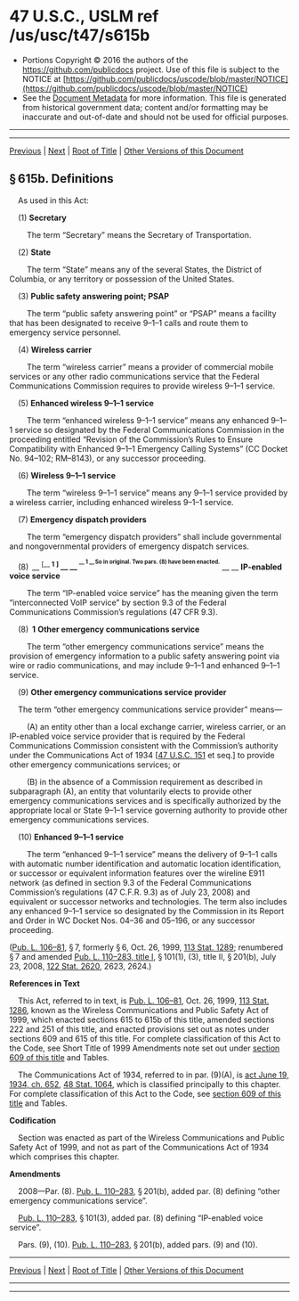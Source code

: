 ---
---

# 47 U.S.C., USLM ref /us/usc/t47/s615b

* Portions Copyright © 2016 the authors of the https://github.com/publicdocs project.
  Use of this file is subject to the NOTICE at [https://github.com/publicdocs/uscode/blob/master/NOTICE](https://github.com/publicdocs/uscode/blob/master/NOTICE)
* See the [Document Metadata](././../../../../..//README.md) for more information.
  This file is generated from historical government data; content and/or formatting may be inaccurate and out-of-date and should not be used for official purposes.

----------
----------

[Previous](./../../../../..//us/usc/t47/ch5/schVI/m__us_usc_t47_s615a–1.md) | [Next](./../../../../..//us/usc/t47/ch5/schVI/m__us_usc_t47_s615c.md) | [Root of Title](./../../../../../) | [Other Versions of this Document](https://publicdocs.github.io/go/links?ns=uslm&ref=%2Fus%2Fusc%2Ft47%2Fs615b)

## § 615b. Definitions

    As used in this Act:

    (1) __Secretary__ 

        The term “Secretary” means the Secretary of Transportation.

    (2) __State__ 

        The term “State” means any of the several States, the District of Columbia, or any territory or possession of the United States.

    (3) __Public safety answering point; PSAP__ 

        The term “public safety answering point” or “PSAP” means a facility that has been designated to receive 9–1–1 calls and route them to emergency service personnel.

    (4) __Wireless carrier__ 

        The term “wireless carrier” means a provider of commercial mobile services or any other radio communications service that the Federal Communications Commission requires to provide wireless 9–1–1 service.

    (5) __Enhanced wireless 9–1–1 service__ 

        The term “enhanced wireless 9–1–1 service” means any enhanced 9–1–1 service so designated by the Federal Communications Commission in the proceeding entitled “Revision of the Commission’s Rules to Ensure Compatibility with Enhanced 9–1–1 Emergency Calling Systems” (CC Docket No. 94–102; RM–8143), or any successor proceeding.

    (6) __Wireless 9–1–1 service__ 

        The term “wireless 9–1–1 service” means any 9–1–1 service provided by a wireless carrier, including enhanced wireless 9–1–1 service.

    (7) __Emergency dispatch providers__ 

        The term “emergency dispatch providers” shall include governmental and nongovernmental providers of emergency dispatch services.

    (8)  __ <sup>\[__  __1__  __\]</sup> __  __ <sup><sup> __  __1__  __ So in original. Two pars. (8) have been enacted.__  __ </sup></sup> __  __IP-enabled voice service__ 

        The term “IP-enabled voice service” has the meaning given the term “interconnected VoIP service” by section 9.3 of the Federal Communications Commission’s regulations (47 CFR 9.3).

    (8)  __1__  __Other emergency communications service__ 

        The term “other emergency communications service” means the provision of emergency information to a public safety answering point via wire or radio communications, and may include 9–1–1 and enhanced 9–1–1 service.

    (9) __Other emergency communications service provider__ 

    The term “other emergency communications service provider” means—

        (A) an entity other than a local exchange carrier, wireless carrier, or an IP-enabled voice service provider that is required by the Federal Communications Commission consistent with the Commission’s authority under the Communications Act of 1934 \[[47 U.S.C. 151][/us/usc/t47/s151] et seq.\] to provide other emergency communications services; or

        (B) in the absence of a Commission requirement as described in subparagraph (A), an entity that voluntarily elects to provide other emergency communications services and is specifically authorized by the appropriate local or State 9–1–1 service governing authority to provide other emergency communications services.

    (10) __Enhanced 9–1–1 service__ 

        The term “enhanced 9–1–1 service” means the delivery of 9–1–1 calls with automatic number identification and automatic location identification, or successor or equivalent information features over the wireline E911 network (as defined in section 9.3 of the Federal Communications Commission’s regulations (47 C.F.R. 9.3) as of July 23, 2008) and equivalent or successor networks and technologies. The term also includes any enhanced 9–1–1 service so designated by the Commission in its Report and Order in WC Docket Nos. 04–36 and 05–196, or any successor proceeding.

([Pub. L. 106–81][/us/pl/106/81], § 7, formerly § 6, Oct. 26, 1999, [113 Stat. 1289][/us/stat/113/1289]; renumbered § 7 and amended [Pub. L. 110–283, title I][/us/pl/110/283/tI], § 101(1), (3), title II, § 201(b), July 23, 2008, [122 Stat. 2620][/us/stat/122/2620], 2623, 2624.)

 __References in Text__ 

    This Act, referred to in text, is [Pub. L. 106–81][/us/pl/106/81], Oct. 26, 1999, [113 Stat. 1286][/us/stat/113/1286], known as the Wireless Communications and Public Safety Act of 1999, which enacted sections 615 to 615b of this title, amended sections 222 and 251 of this title, and enacted provisions set out as notes under sections 609 and 615 of this title. For complete classification of this Act to the Code, see Short Title of 1999 Amendments note set out under [section 609 of this title][/us/usc/t47/s609] and Tables.

    The Communications Act of 1934, referred to in par. (9)(A), is [act June 19, 1934, ch. 652][/us/act/1934-06-19/ch652], [48 Stat. 1064][/us/stat/48/1064], which is classified principally to this chapter. For complete classification of this Act to the Code, see [section 609 of this title][/us/usc/t47/s609] and Tables.

 __Codification__ 

    Section was enacted as part of the Wireless Communications and Public Safety Act of 1999, and not as part of the Communications Act of 1934 which comprises this chapter.

 __Amendments__ 

    2008—Par. (8). [Pub. L. 110–283][/us/pl/110/283], § 201(b), added par. (8) defining “other emergency communications service”.

    [Pub. L. 110–283][/us/pl/110/283], § 101(3), added par. (8) defining “IP-enabled voice service”.

    Pars. (9), (10). [Pub. L. 110–283][/us/pl/110/283], § 201(b), added pars. (9) and (10).

----------

[Previous](./../../../../..//us/usc/t47/ch5/schVI/m__us_usc_t47_s615a–1.md) | [Next](./../../../../..//us/usc/t47/ch5/schVI/m__us_usc_t47_s615c.md) | [Root of Title](./../../../../../) | [Other Versions of this Document](https://publicdocs.github.io/go/links?ns=uslm&ref=%2Fus%2Fusc%2Ft47%2Fs615b)

----------
----------

[/us/usc/t47/s151]: https://publicdocs.github.io/go/links?ns=uslm&ref=%2Fus%2Fusc%2Ft47%2Fs151
[/us/pl/106/81]: https://publicdocs.github.io/go/links?ns=uslm&ref=%2Fus%2Fpl%2F106%2F81
[/us/stat/113/1289]: https://publicdocs.github.io/go/links?ns=uslm&ref=%2Fus%2Fstat%2F113%2F1289
[/us/pl/110/283/tI]: https://publicdocs.github.io/go/links?ns=uslm&ref=%2Fus%2Fpl%2F110%2F283%2FtI
[/us/stat/122/2620]: https://publicdocs.github.io/go/links?ns=uslm&ref=%2Fus%2Fstat%2F122%2F2620
[/us/pl/106/81]: https://publicdocs.github.io/go/links?ns=uslm&ref=%2Fus%2Fpl%2F106%2F81
[/us/stat/113/1286]: https://publicdocs.github.io/go/links?ns=uslm&ref=%2Fus%2Fstat%2F113%2F1286
[/us/usc/t47/s609]: https://publicdocs.github.io/go/links?ns=uslm&ref=%2Fus%2Fusc%2Ft47%2Fs609
[/us/act/1934-06-19/ch652]: https://publicdocs.github.io/go/links?ns=uslm&ref=%2Fus%2Fact%2F1934-06-19%2Fch652
[/us/stat/48/1064]: https://publicdocs.github.io/go/links?ns=uslm&ref=%2Fus%2Fstat%2F48%2F1064
[/us/usc/t47/s609]: https://publicdocs.github.io/go/links?ns=uslm&ref=%2Fus%2Fusc%2Ft47%2Fs609
[/us/pl/110/283]: https://publicdocs.github.io/go/links?ns=uslm&ref=%2Fus%2Fpl%2F110%2F283
[/us/pl/110/283]: https://publicdocs.github.io/go/links?ns=uslm&ref=%2Fus%2Fpl%2F110%2F283
[/us/pl/110/283]: https://publicdocs.github.io/go/links?ns=uslm&ref=%2Fus%2Fpl%2F110%2F283


